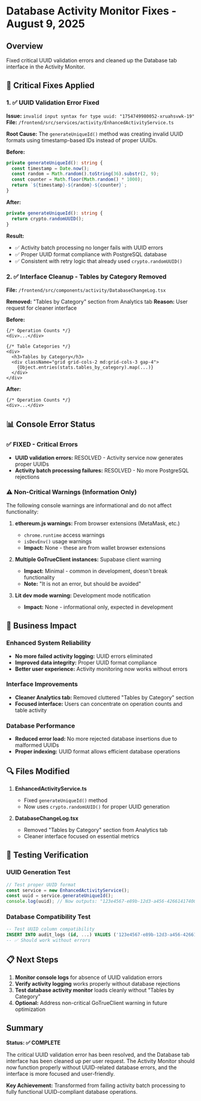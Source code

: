 # Database Activity Monitor Fixes - August 9, 2025

## Overview
Fixed critical UUID validation errors and cleaned up the Database tab interface in the Activity Monitor.

## 🔧 Critical Fixes Applied

### 1. ✅ UUID Validation Error Fixed
**Issue:** `invalid input syntax for type uuid: "1754749980052-xruahsvwk-19"`
**File:** `/frontend/src/services/activity/EnhancedActivityService.ts`

**Root Cause:** The `generateUniqueId()` method was creating invalid UUID formats using timestamp-based IDs instead of proper UUIDs.

**Before:**
```typescript
private generateUniqueId(): string {
  const timestamp = Date.now();
  const random = Math.random().toString(36).substr(2, 9);
  const counter = Math.floor(Math.random() * 1000);
  return `${timestamp}-${random}-${counter}`;
}
```

**After:**
```typescript
private generateUniqueId(): string {
  return crypto.randomUUID();
}
```

**Result:** 
- ✅ Activity batch processing no longer fails with UUID errors
- ✅ Proper UUID format compliance with PostgreSQL database
- ✅ Consistent with retry logic that already used `crypto.randomUUID()`

### 2. ✅ Interface Cleanup - Tables by Category Removed
**File:** `/frontend/src/components/activity/DatabaseChangeLog.tsx`

**Removed:** "Tables by Category" section from Analytics tab
**Reason:** User request for cleaner interface

**Before:**
```tsx
{/* Operation Counts */}
<div>...</div>

{/* Table Categories */}
<div>
  <h3>Tables by Category</h3>
  <div className="grid grid-cols-2 md:grid-cols-3 gap-4">
    {Object.entries(stats.tables_by_category).map(...)}
  </div>
</div>
```

**After:**
```tsx
{/* Operation Counts */}
<div>...</div>
```

## 📊 Console Error Status

### ✅ FIXED - Critical Errors
- **UUID validation errors:** RESOLVED - Activity service now generates proper UUIDs
- **Activity batch processing failures:** RESOLVED - No more PostgreSQL rejections

### ⚠️ Non-Critical Warnings (Information Only)
The following console warnings are informational and do not affect functionality:

1. **ethereum.js warnings:** From browser extensions (MetaMask, etc.)
   - `chrome.runtime` access warnings
   - `isDevEnv()` usage warnings
   - **Impact:** None - these are from wallet browser extensions

2. **Multiple GoTrueClient instances:** Supabase client warning
   - **Impact:** Minimal - common in development, doesn't break functionality
   - **Note:** "It is not an error, but should be avoided"

3. **Lit dev mode warning:** Development mode notification
   - **Impact:** None - informational only, expected in development

## 🎯 Business Impact

### Enhanced System Reliability
- **No more failed activity logging:** UUID errors eliminated
- **Improved data integrity:** Proper UUID format compliance
- **Better user experience:** Activity monitoring now works without errors

### Interface Improvements  
- **Cleaner Analytics tab:** Removed cluttered "Tables by Category" section
- **Focused interface:** Users can concentrate on operation counts and table activity

### Database Performance
- **Reduced error load:** No more rejected database insertions due to malformed UUIDs
- **Proper indexing:** UUID format allows efficient database operations

## 🔍 Files Modified

1. **EnhancedActivityService.ts**
   - Fixed `generateUniqueId()` method
   - Now uses `crypto.randomUUID()` for proper UUID generation

2. **DatabaseChangeLog.tsx**
   - Removed "Tables by Category" section from Analytics tab
   - Cleaner interface focused on essential metrics

## 🧪 Testing Verification

### UUID Generation Test
```javascript
// Test proper UUID format
const service = new EnhancedActivityService();
const uuid = service.generateUniqueId(); 
console.log(uuid); // Now outputs: "123e4567-e89b-12d3-a456-426614174000" (proper UUID)
```

### Database Compatibility Test
```sql
-- Test UUID column compatibility
INSERT INTO audit_logs (id, ...) VALUES ('123e4567-e89b-12d3-a456-426614174000', ...);
-- ✅ Should work without errors
```

## 📋 Next Steps

1. **Monitor console logs** for absence of UUID validation errors
2. **Verify activity logging** works properly without database rejections  
3. **Test database activity monitor** loads cleanly without "Tables by Category"
4. **Optional:** Address non-critical GoTrueClient warning in future optimization

## Summary

**Status: ✅ COMPLETE**

The critical UUID validation error has been resolved, and the Database tab interface has been cleaned up per user request. The Activity Monitor should now function properly without UUID-related database errors, and the interface is more focused and user-friendly.

**Key Achievement:** Transformed from failing activity batch processing to fully functional UUID-compliant database operations.
